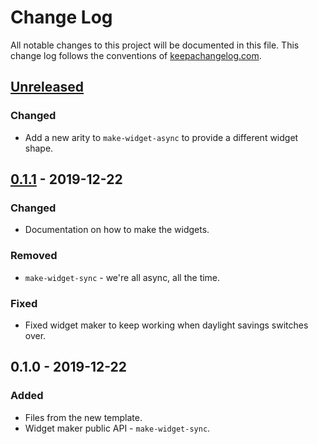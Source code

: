 # Change Log
All notable changes to this project will be documented in this file. This change log follows the conventions of [keepachangelog.com](http://keepachangelog.com/).

## [Unreleased]
### Changed
- Add a new arity to `make-widget-async` to provide a different widget shape.

## [0.1.1] - 2019-12-22
### Changed
- Documentation on how to make the widgets.

### Removed
- `make-widget-sync` - we're all async, all the time.

### Fixed
- Fixed widget maker to keep working when daylight savings switches over.

## 0.1.0 - 2019-12-22
### Added
- Files from the new template.
- Widget maker public API - `make-widget-sync`.

[Unreleased]: https://github.com/your-name/guess-number/compare/0.1.1...HEAD
[0.1.1]: https://github.com/your-name/guess-number/compare/0.1.0...0.1.1
